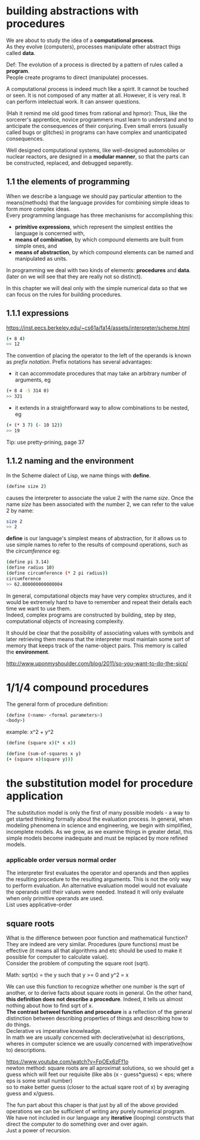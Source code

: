 # building abstractions with procedures
We are about to study the idea of a **computational process**.  
As they evolve (computers), processes manipulate other abstract thigs called **data**.  

Def: The evolution of a process is directed by a pattern of rules called a **program**.  
People create programs to direct (manipulate) processes.  

A computational process is indeed much like a spirit. It cannot be touched or seen. It is not composed of any matter at all. However, it is very real. It can perform intelectual work. It can answer questions.  

(Hah it remind me old good times from rational and hpmor):
Thus, like the sorcerer's apprentice, novice programmers must learn to understand and to anticipate the consequences of their conjuring. Even small errors (usually called bugs or glitches) in programs can have complex and unanticipated consequences.  

Well designed computational systems, like well-designed automobiles or nuclear reactors, are designed in a **modular manner**, so that the parts can be constructed, replaced, and debugged separetly.  

## 1.1 the elements of programming
When we describe a language we should pay particular attention to the means(methods) that the language provides for combining simple ideas to form more complex ideas.  
Every programming language has three mechanisms for accomplishing this:
*  **primitive expressions**, which represent the simplest entities the language is concerned with,
*  **means of combination**, by which compound elements are built from simple ones, and
*  **means of abstraction**, by which compound elements can be named and manipulated as units.  

In programming we deal with two kinds of elements: **procedures** and **data**. (later on we will see that they are really not so distinct).  

In this chapter we will deal only with the simple numerical data so that we can focus on the rules for building procedures.

## 1.1.1 expressions
https://inst.eecs.berkeley.edu/~cs61a/fa14/assets/interpreter/scheme.html

```sh
(+ 8 4)
>> 12
```
The convention of placing the operator to the left of the operands is known as _prefix notation_. Prefix notations has several advantages:
* it can accommodate procedures that may take an arbitrary number of arguments, eg
```sh
(+ 8 4 -5 314 0)
>> 321
```
* it extends in a straightforward way to allow combinations to be nested, eg
```sh
(+ (* 3 7) (- 10 12))
>> 19
```

Tip: use pretty-prining, page 37

## 1.1.2 naming and the environment
In the Scheme dialect of Lisp, we name things with **define**.  
```sh
(define size 2)
```
causes the interpreter to associate the value 2 with the name _size_. Once the name _size_ has been associated with the number 2, we can refer to the value 2 by name:
```sh
size 2
>> 2
```

**define** is our language's simplest means of abstraction, for it allows us to use simple names to refer to the results of compound operations, such as the _circumference_ eg:
```sh
(define pi 3.14)
(define radius 10)
(define circumference (* 2 pi radius))
circumference
>> 62.800000000000004
```

In general, computational objects may have very complex structures, and it would be extremely hard to have to remember and repeat their details each time we want to use them.  
Indeed, complex programs are constructed by building, step by step, computational objects of increasing complexity.  

It should be clear that the possibility of associating values with symbols and later retrieving them means that the interpreter must maintain some sort of memory that keeps track of the name-object pairs. This memory is called the **environment**.  

http://www.uponmyshoulder.com/blog/2011/so-you-want-to-do-the-sicp/


# 1/1/4 compound procedures
The general form of procedure definition:
```sh
(define (<name> <formal parameters>)
<body>)
```
example: x^2 + y^2
```sh
(define (square x)(* x x))

(define (sum-of-squares x y)
(+ (square x)(square y)))
```

# the substitution model for procedure application
The substitution model is only the first of many possible models - a way to get started thinking formally about the evaluation process. In general, when modeling phenomena in science and engineering, we begin with simplified, incomplete models. As we grow, as we examine things in greater detail, this simple models become inadequate and must be replaced by more refined models.

### applicable order versus normal order
The interpreter first evaluates the operator and operands and then applies the resulting procedure to the resulting arguments. This is not the only way to perform evaluation. An alternative evaluation model would not evaluate the operands until their values were needed. Instead it will only evaluate when only primitive operands are used.  
List uses applicative-order

## square roots
What is the difference between poor function and mathematical function? They are indeed are very similar. Procedures (pure functions) must be effective (it means all that algorithms and etc should be used to make it possible for computer to calculate value).  
Consider the problem of computing the square root (sqrt).

Math: sqrt(x) = the y such that y >= 0 and y^2 = x  

We can use this function to recognize whether one number is the sqrt of another, or to derive facts about square roots in general. On the other hand, **this definition does not describe a procedure**. Indeed, it tells us almost nothing about how to find sqrt of x.  
**The contrast betweel function and procedure** is a reflection of the general distinction between describing properties of things and describing how to do things.  
Declerative vs imperative knowleadge.  
In math we are usually concerned with declerative(what is) descriptions, wheres in computer science we are usually concerned with imperative(how to) descriptions.  

https://www.youtube.com/watch?v=FpOEx6zFf1o  
newton method: square roots are all aproximat solutions, so we should get a guess which will feet our requisite (like abs (x - guess*guess) < eps; where eps is some small number)  
so to make better guess (closer to the actual sqare root of x) by averaging guess and x/guess.  

The fun part about this chaper is that just by all of the above provided operations we can be sufficient of writing any purely numerical program. We have not included in our language any **iterative** (looping) constructs that direct the computer to do something over and over again.  
Just a power of recursion.  
